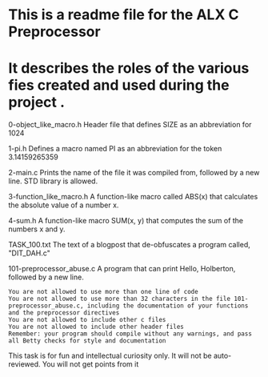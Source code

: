 # This is a readme file for the ALX C Preprocessor
# It describes the roles of the various fies created and used during the project .

0-object_like_macro.h
	Header file that defines SIZE as an abbreviation for 1024

1-pi.h
	Defines a macro named PI as an abbreviation for the token 3.14159265359

2-main.c
	Prints the name of the file it was compiled from, followed by a new line. STD library is allowed.

3-function_like_macro.h
	A function-like macro called ABS(x) that calculates the absolute value of a number x.

4-sum.h
	A function-like macro SUM(x, y) that computes the sum of the numbers x and y.
	
TASK_100.txt
	The text of a blogpost that de-obfuscates a program called, "DIT_DAH.c"

101-preprocessor_abuse.c
A program that can print Hello, Holberton, followed by a new line.

    You are not allowed to use more than one line of code
    You are not allowed to use more than 32 characters in the file 101-preprocessor_abuse.c, including the documentation of your functions and the preprocessor directives
    You are not allowed to include other c files
    You are not allowed to include other header files
    Remember: your program should compile without any warnings, and pass all Betty checks for style and documentation

This task is for fun and intellectual curiosity only. It will not be auto-reviewed. You will not get points from it
